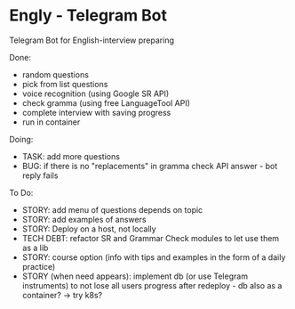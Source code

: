 # Engly - Telegram Bot

Telegram Bot for English-interview preparing

Done:
- random questions
- pick from list questions
- voice recognition (using Google SR API)
- check gramma (using free LanguageTool API)
- complete interview with saving progress
- run in container

Doing:
- TASK: add more questions
- BUG: if there is no "replacements" in gramma check API answer - bot reply fails

To Do:
- STORY: add menu of questions depends on topic
- STORY: add examples of answers
- STORY: Deploy on a host, not locally
- TECH DEBT: refactor SR and Grammar Check modules to let use them as a lib
- STORY: course option (info with tips and examples in the form of a daily practice)
- STORY (when need appears): implement db (or use Telegram instruments) to not lose all users progress after redeploy - db also as a container? -> try k8s?
